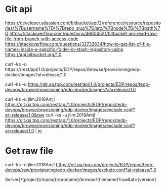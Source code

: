 Git api
=======

https://developer.atlassian.com/bitbucket/api/2/reference/resource/repositories/%7Busername%7D/%7Brepo_slug%7D/src/%7Bnode%7D/%7Bpath%7D
https://stackoverflow.com/questions/46804521/bitbucket-api-read-raw-file-from-branch-with-access-code
https://stackoverflow.com/questions/32732834/how-to-get-list-of-file-names-inside-a-specific-folder-in-stash-repository-using
https://api.bitbucket.org/1.0

curl -ks -u <credential> https://<url>/rest/api/1.0/projects/EDP/repos/<repo name>/browse/provisioning/edp-docker/images?at=release/1.0


curl -ks -u <credential> https://git.qa.tpp.com/rest/api/1.0/projects/EDP/repos/tedp-devops/browse/provisioning/edp-docker/images?at=release/1.0


curl -ks -u jlim:2018Amj! https://git.qa.tpp.com/rest/api/1.0/projects/EDP/repos/tedp-devops/browse/provisioning/edp-docker/images/exclude.conf?at=release/1.0&raw
curl -ks -u jlim:2018Amj! https://git.qa.tpp.com/rest/api/1.0/projects/EDP/repos/tedp-devops/browse/provisioning/edp-docker/images/exclude.conf?at=release/1.0 | jq

Get raw file
=============
curl -ks -u jlim:2018Amj! https://git.qa.tpp.com/projects/EDP/repos/tedp-devops/raw/provisioning/edp-docker/images/exclude.conf?at=release/1.0


Server}/{project}/repos/{reponame}/browse/{filename}?raw&at={version}